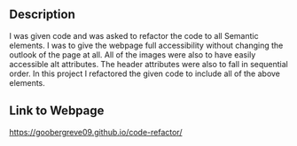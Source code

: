 ## Description
I was given code and was asked to refactor the code to all Semantic elements. 
I was to give the webpage full accessibility without changing the outlook of the page at all.
All of the images were also to have easily accessible alt attributes.
The header attributes were also to fall in sequential order. 
In this project I refactored the given code to include all of the above elements.

## Link to Webpage
https://goobergreve09.github.io/code-refactor/